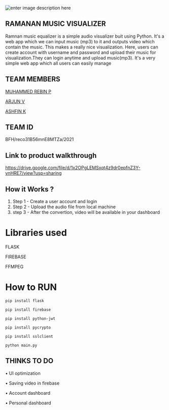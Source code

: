 ![enter image description here](https://github.com/rebin03/Ramanan-music-equalizer/blob/master/Bfh%20%281%29.png)
## **RAMANAN MUSIC VISUALIZER**

Ramnan music equalizer is a simple audio visualizer buit using Python. It's a web app which we can input music (mp3) to it and outputs video which contain the music. This makes a really nice visualization. Here, users can create account with username and password and upload their music for visualization.They can login anytime and upload music(mp3). It's a very simple web app which all users can easily manage


## TEAM MEMBERS
[MUHAMMED REBIN P](https://github.com/rebin03)

[ARJUN V](https://github.com/arjunvaradiyill)

[ASHFIN K](https://github.com/ashfink4)



## TEAM ID
BFH/reco31B56mnE8MTZa/2021

## Link to product walkthrough

https://drive.google.com/file/d/1x2OPgLEMSxqt4z9dr0epfnZ3Y-vnHRE7/view?usp=sharing

## How it Works ?

1.  Step 1 - Create a user account and login
2.  Step 2 - Upload the audio file from local machine
3.  step 3 - After the convertion, video will be available in your dashboard


# Libraries used

FLASK

FIREBASE

FFMPEG

# How to RUN


```pip install flask```

```pip install firebase```

```pip install python-jwt```

```pip install pycrypto```

```pip install sslclient```

```python main.py```

## THINKS TO DO

• UI optimization

• Saving video in firebase

•  Account dashboard

•  Personal dashboard

